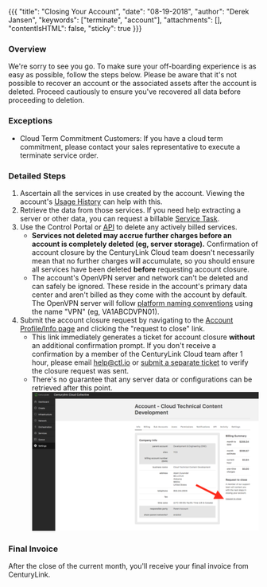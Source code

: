{{{
  "title": "Closing Your Account",
  "date": "08-19-2018",
  "author": "Derek Jansen",
  "keywords": ["terminate", "account"],
  "attachments": [],
  "contentIsHTML": false,
  "sticky": true
}}}

### Overview
We're sorry to see you go. To make sure your off-boarding experience is as easy as possible, follow the steps below. Please be aware that it's not possible to recover an account or the associated assets after the account is deleted. Proceed cautiously to ensure you've recovered all data before proceeding to deletion.

### Exceptions
- Cloud Term Commitment Customers: If you have a cloud term commitment, please contact your sales representative to execute a terminate service order.

### Detailed Steps
1. Ascertain all the services in use created by the account. Viewing the account's [Usage History][1] can help with this.
2. Retrieve the data from those services. If you need help extracting a server or other data, you can request a billable [Service Task][2].
3. Use the Control Portal or [API][3] to delete any actively billed services.
    - __Services not deleted may accrue further charges before an account is completely deleted (eg, server storage).__ Confirmation of account closure by the CenturyLink Cloud team doesn't necessarily mean that no further charges will accumulate, so you should ensure all services have been deleted __before__ requesting account closure.
    - The account's OpenVPN server and network can't be deleted and can safely be ignored. These reside in the account's primary data center and aren't billed as they come with the account by default. The OpenVPN server will follow [platform naming conventions][4] using the name "VPN" (eg, VA1ABCDVPN01).
4. Submit the account closure request by navigating to the [Account Profile/Info page][5] and clicking the "request to close" link.
    - This link immediately generates a ticket for account closure __without__ an additional confirmation prompt. If you don't receive a confirmation by a member of the CenturyLink Cloud team after 1 hour, please email [help@ctl.io][6] or [submit a separate ticket][7] to verify the closure request was sent.
    - There's no guarantee that any server data or configurations can be retrieved after this point.
    ![Close Account](../images/close-your-account.png)

### Final Invoice
After the close of the current month, you'll receive your final invoice from CenturyLink.

[1]: https://control.ctl.io/Organization/payment/ledger
[2]: https://www.ctl.io/service-tasks
[3]: https://www.ctl.io/api-docs
[4]: https://www.ctl.io/knowledge-base/servers/server-naming-convention
[5]: https://control.ctl.io/organization/account
[6]: mailto:help@ctl.io
[7]: https://www.ctl.io/knowledge-base/support/using-the-help-desk-web-ui
